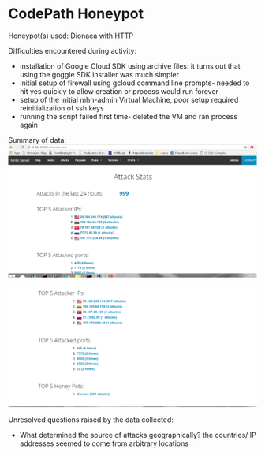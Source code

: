 # CodePath Honeypot

Honeypot(s) used: Dionaea with HTTP

Difficulties encountered during activity:

- installation of Google Cloud SDK using archive files: it turns out that using the goggle SDK installer was much simpler
- initial setup of firewall using gcloud command line prompts- needed to hit yes quickly to allow creation or process would run forever
- setup of the initial mhn-admin Virtual Machine, poor setup required reinitialization of ssh keys
- running the script failed first time- deleted the VM and ran process again

Summary of data:
<img src=https://github.com/Granty1231/CodePath9/blob/master/honeypot-1.PNG>

<img src=https://github.com/Granty1231/CodePath9/blob/master/honeypot-2.PNG>

Unresolved questions raised by the data collected:
- What determined the source of attacks geographically? the countries/ IP addresses seemed to come from arbitrary locations
